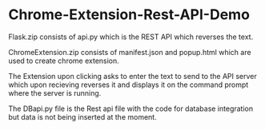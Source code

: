 # Chrome-Extension-Rest-API-Demo

Flask.zip consists of api.py which is the REST API which reverses the text. 

ChromeExtension.zip consists of manifest.json and popup.html which are used to create chrome extension.

The Extension upon clicking asks to enter the text to send to the API server which upon recieving reverses it and displays it on the command prompt where the server is running.

The DBapi.py file is the Rest api file with the code for database integration but data is not being inserted at the moment.
